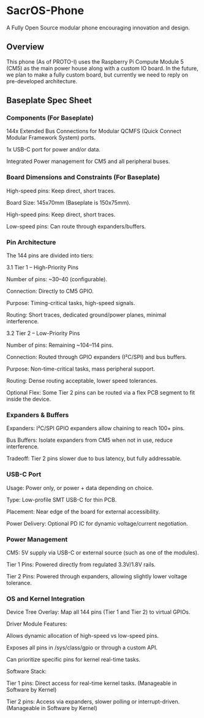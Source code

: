 # SacrOS-Phone
A Fully Open Source modular phone encouraging innovation and design.

## Overview

This phone (As of PROTO-I) uses the Raspberry Pi Compute Module 5 (CM5) as the main power house along with a custom IO board. In the future, we plan to make a fully custom board, but currently we need to reply on pre-developed architecture.

## Baseplate Spec Sheet

### Components (For Baseplate)

144x Extended Bus Connections for Modular QCMFS (Quick Connect Modular Framework System) ports.

1x USB-C port for power and/or data.

Integrated Power management for CM5 and all peripheral buses.

### Board Dimensions and Constraints (For Baseplate)

High-speed pins: Keep direct, short traces.

Board Size: 145x70mm (Baseplate is 150x75mm).

High-speed pins: Keep direct, short traces.

Low-speed pins: Can route through expanders/buffers.

### Pin Architecture

The 144 pins are divided into tiers:

3.1 Tier 1 – High-Priority Pins

Number of pins: ~30–40 (configurable).

Connection: Directly to CM5 GPIO.

Purpose: Timing-critical tasks, high-speed signals.

Routing: Short traces, dedicated ground/power planes, minimal interference.

3.2 Tier 2 – Low-Priority Pins

Number of pins: Remaining ~104–114 pins.

Connection: Routed through GPIO expanders (I²C/SPI) and bus buffers.

Purpose: Non-time-critical tasks, mass peripheral support.

Routing: Dense routing acceptable, lower speed tolerances.

Optional Flex: Some Tier 2 pins can be routed via a flex PCB segment to fit inside the device.

### Expanders & Buffers

Expanders: I²C/SPI GPIO expanders allow chaining to reach 100+ pins.

Bus Buffers: Isolate expanders from CM5 when not in use, reduce interference.

Tradeoff: Tier 2 pins slower due to bus latency, but fully addressable.

### USB-C Port

Usage: Power only, or power + data depending on choice.

Type: Low-profile SMT USB-C for thin PCB.

Placement: Near edge of the board for external accessibility.

Power Delivery: Optional PD IC for dynamic voltage/current negotiation.

### Power Management

CM5: 5V supply via USB-C or external source (such as one of the modules).

Tier 1 Pins: Powered directly from regulated 3.3V/1.8V rails.

Tier 2 Pins: Powered through expanders, allowing slightly lower voltage tolerance.

### OS and Kernel Integration

Device Tree Overlay: Map all 144 pins (Tier 1 and Tier 2) to virtual GPIOs.

Driver Module Features:

Allows dynamic allocation of high-speed vs low-speed pins.

Exposes all pins in /sys/class/gpio or through a custom API.

Can prioritize specific pins for kernel real-time tasks.

Software Stack:

Tier 1 pins: Direct access for real-time kernel tasks. (Manageable in Software by Kernel)

Tier 2 pins: Access via expanders, slower polling or interrupt-driven. (Manageable in Software by Kernel)
